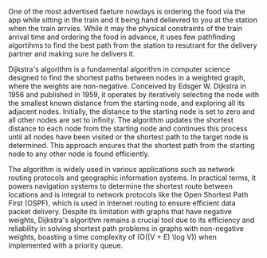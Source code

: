 One of the most advertised faeture nowdays is ordering the food via the app while sitting in the train 
and it being hand delievred to you at the station when the train arrvies. 
While it may the physical constraints of the train arrival time and ordering the food in advance, 
it uses few pathfinding algortihms to find the best path from the station to resutrant for the delivery partner and making sure he delivers it.


Dijkstra's algorithm is a fundamental algorithm in computer science designed to find the shortest paths between nodes in a weighted graph, where the weights are non-negative. Conceived by Edsger W. Dijkstra in 1956 and published in 1959, it operates by iteratively selecting the node with the smallest known distance from the starting node, and exploring all its adjacent nodes. Initially, the distance to the starting node is set to zero and all other nodes are set to infinity. The algorithm updates the shortest distance to each node from the starting node and continues this process until all nodes have been visited or the shortest path to the target node is determined. This approach ensures that the shortest path from the starting node to any other node is found efficiently.

The algorithm is widely used in various applications such as network routing protocols and geographic information systems. In practical terms, it powers navigation systems to determine the shortest route between locations and is integral to network protocols like the Open Shortest Path First (OSPF), which is used in Internet routing to ensure efficient data packet delivery. Despite its limitation with graphs that have negative weights, Dijkstra's algorithm remains a crucial tool due to its efficiency and reliability in solving shortest path problems in graphs with non-negative weights, boasting a time complexity of \(O((V + E) \log V)\) when implemented with a priority queue.
